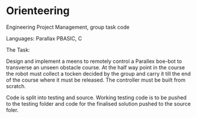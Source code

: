 Orienteering
============

Engineering Project Management, group task code

Languages: Parallax PBASIC, C


The Task:

Design and implement a meens to remotely control a Parallex boe-bot to transverse an
unseen obstacle course. At the half way point in the course the robot must collect a
tocken decided by the group and carry it till the end of the course where it must be
released. The controller must be built from scratch.


Code is split into testing and source. Working testing code is to be pushed to the
testing folder and code for the finalised solution pushed to the source foler.
